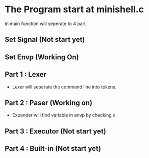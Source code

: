 # The Program start at minishell.c
in main function will seperate to 4 part
## Set Signal (Not start yet)
## Set Envp (Working On)

## Part 1 : Lexer
- Lexer will seperate the command line into tokens.
## Part 2 : Paser (Working on)
- Expander will find variable in envp by checking `$` <br>
## Part 3 : Executor (Not start yet)
## Part 4 : Built-in (Not start yet)